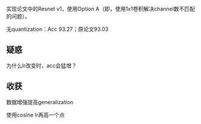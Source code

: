 实现论文中的Resnet v1，使用Option A（即，使用1x1卷积解决channel数不匹配的问题）。

无quantization：Acc 93.27；原论文93.03

## 疑惑

为什么lr改变时，acc会猛增？

## 收获

数据增强提高generalization

使用cosine lr再高一个点
